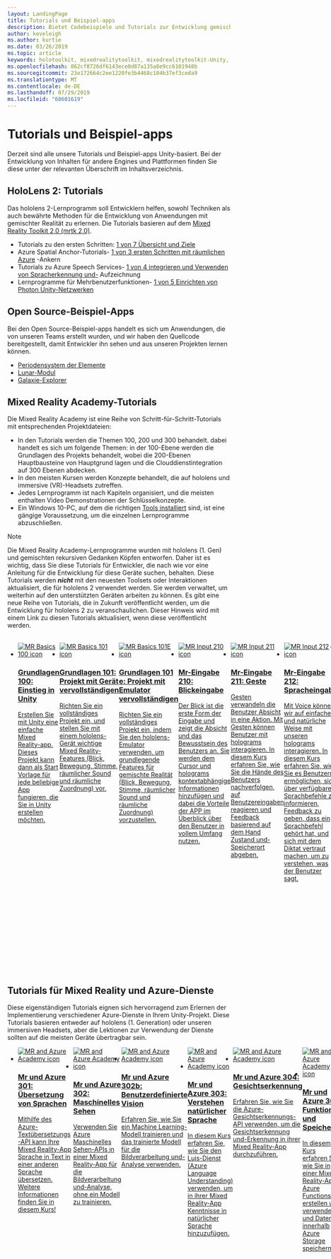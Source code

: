 ```yaml
---
layout: LandingPage
title: Tutorials und Beispiel-apps
description: Bietet Codebeispiele und Tutorials zur Entwicklung gemischter Realität.
author: keveleigh
ms.author: kurtie
ms.date: 03/26/2019
ms.topic: article
keywords: holotoolkit, mixedrealitytoolkit, mixedrealitytoolkit-Unity, Academy, Tutorial
ms.openlocfilehash: 862cf8726df6143ece0d87a135a8e9cc6101948b
ms.sourcegitcommit: 23e172664c2ee1220fe3b4468c104b37ef3ceda9
ms.translationtype: MT
ms.contentlocale: de-DE
ms.lasthandoff: 07/29/2019
ms.locfileid: "68601619"
---
```

# <a name="tutorials-and-sample-apps"></a>Tutorials und Beispiel-apps

Derzeit sind alle unsere Tutorials und Beispiel-apps Unity-basiert.  Bei der Entwicklung von Inhalten für andere Engines und Plattformen finden Sie diese unter der relevanten Überschrift im Inhaltsverzeichnis.

## <a name="hololens-2-tutorials"></a>HoloLens 2: Tutorials

Das hololens 2-Lernprogramm soll Entwicklern helfen, sowohl Techniken als auch bewährte Methoden für die Entwicklung von Anwendungen mit gemischter Realität zu erlernen.  Die Tutorials basieren auf dem [Mixed Reality Toolkit 2,0 (mrtk 2,0)](https://github.com/microsoft/MixedRealityToolkit-Unity).

* Tutorials zu den ersten Schritten: [1 von 7 Übersicht und Ziele](mrlearning-base.md)
* Azure Spatial Anchor-Tutorials- [1 von 3 ersten Schritten mit räumlichen Azure](mrlearning-asa-ch1.md) -Ankern
* Tutorials zu Azure Speech Services- [1 von 4 integrieren und Verwenden von Spracherkennung und-](mrlearning-speechSDK-ch1.md) Aufzeichnung
* Lernprogramme für Mehrbenutzerfunktionen- [1 von 5 Einrichten von Photon Unity-Netzwerken](mrlearning-sharing(photon)-ch1.md)

## <a name="open-source-sample-apps"></a>Open Source-Beispiel-Apps

Bei den Open Source-Beispiel-apps handelt es sich um Anwendungen, die von unseren Teams erstellt wurden, und wir haben den Quellcode bereitgestellt, damit Entwickler ihn sehen und aus unseren Projekten lernen können.

* [Periodensystem der Elemente](periodic-table-of-the-elements.md)
* [Lunar-Modul](lunar-module.md)
* [Galaxie-Explorer](galaxy-explorer.md)

## <a name="mixed-reality-academy-tutorials"></a>Mixed Reality Academy-Tutorials

Die Mixed Reality Academy ist eine Reihe von Schritt-für-Schritt-Tutorials mit entsprechenden Projektdateien: 
* In den Tutorials werden die Themen 100, 200 und 300 behandelt. dabei handelt es sich um folgende Themen: in der 100-Ebene werden die Grundlagen des Projekts behandelt, wobei die 200-Ebenen Hauptbausteine von Hauptgrund lagen und die Clouddienstintegration auf 300 Ebenen abdecken.
* In den meisten Kursen werden Konzepte behandelt, die auf hololens und immersive (VR)-Headsets zutreffen. 
* Jedes Lernprogramm ist nach Kapiteln organisiert, und die meisten enthalten Video Demonstrationen der Schlüsselkonzepte. 
* Ein Windows 10-PC, auf dem die richtigen [Tools installiert](install-the-tools.md) sind, ist eine gängige Voraussetzung, um die einzelnen Lernprogramme abzuschließen.

>[!NOTE]
>Die Mixed Reality Academy-Lernprogramme wurden mit hololens (1. Gen) und gemischten rekursiven Gedanken Köpfen entworfen.  Daher ist es wichtig, dass Sie diese Tutorials für Entwickler, die nach wie vor eine Anleitung für die Entwicklung für diese Geräte suchen, behalten.  Diese Tutorials werden **_nicht_** mit den neuesten Toolsets oder Interaktionen aktualisiert, die für hololens 2 verwendet werden.  Sie werden verwaltet, um weiterhin auf den unterstützten Geräten arbeiten zu können. Es gibt eine neue Reihe von Tutorials, die in Zukunft veröffentlicht werden, um die Entwicklung für hololens 2 zu veranschaulichen.  Dieser Hinweis wird mit einem Link zu diesen Tutorials aktualisiert, wenn diese veröffentlicht werden.

<br>
<ul id="cardtypes-W" class="cardsW panelContent" style="display: flex; margin-top: 0px;">
                            <li>
                                    <a href="holograms-100.md" title="Grundlagen 100" data-linktype="absolute-path">
                                    <div class="cardSize">
                                        <div class="cardPadding">
                                            <div class="card">
                                                <div class="cardImageOuter">
                                                    <div class="cardImage">
                                                        <img src="images/Holograms100.jpg" alt="MR Basics 100 icon">
                                                    </div>
                                                </div>
                                                <div class="cardText">
                                                    <h3>Grundlagen 100: Einstieg in Unity</h3>
                                                    <p>Erstellen Sie mit Unity eine einfache Mixed Reality-app. Dieses Projekt kann dann als Start Vorlage für jede beliebige App fungieren, die Sie in Unity erstellen möchten.</p>
                                                </div>
                                            </div>
                                        </div>
                                    </div>
                               </a>
                            </li>
                            <li>
                                  <a href="holograms-101.md" title="Grundlagen 101" data-linktype="absolute-path">
                                    <div class="cardSize">
                                        <div class="cardPadding">
                                            <div class="card">
                                                <div class="cardImageOuter">
                                                    <div class="cardImage">
                                                        <img src="images/Holograms101.jpg" alt="MR Basics 101 icon">
                                                    </div>
                                                </div>
                                                <div class="cardText">
                                                    <h3>Grundlagen 101: Projekt mit Gerät vervollständigen</h3>
                                                    <p>Richten Sie ein vollständiges Projekt ein, und stellen Sie mit einem hololens-Gerät wichtige Mixed Reality-Features (Blick, Bewegung, Stimme, räumlicher Sound und räumliche Zuordnung) vor.</p>
                                                </div>
                                            </div>
                                        </div>
                                    </div>
                               </a>
                            </li>
                            <li>
                                <a href="holograms-101e.md" title="Grundlagen 101 e" data-linktype="absolute-path">
                                    <div class="cardSize">
                                        <div class="cardPadding">
                                            <div class="card">
                                                <div class="cardImageOuter">
                                                    <div class="cardImage">
                                                        <img src="images/Holograms101E.jpg" alt="MR Basics 101E icon">
                                                    </div>
                                                </div>
                                                <div class="cardText">
                                                    <h3>Grundlagen 101 e: Projekt mit Emulator vervollständigen</h3>
                                                    <p>Richten Sie ein vollständiges Projekt ein, indem Sie den hololens-Emulator verwenden, um grundlegende Features für gemischte Realität (Blick, Bewegung, Stimme, räumlicher Sound und räumliche Zuordnung) vorzustellen.</p>
                                                </div>
                                            </div>
                                        </div>
                                    </div>
                                  </a>
                            </li>
                            <li>
                             <a href="holograms-210.md" title="Mr-Eingabe 210" data-linktype="absolute-path">
                              <div class="cardSize">
                                  <div class="cardPadding">
                                      <div class="card">
                                          <div class="cardImageOuter">
                                              <div class="cardImage">
                                                  <img src="images/Holograms210.jpg" alt="MR Input 210 icon">
                                              </div>
                                          </div>
                                          <div class="cardText">
                                              <h3>Mr-Eingabe 210: Blickeingabe</h3>
                                              <p>Der Blick ist die erste Form der Eingabe und zeigt die Absicht und das Bewusstsein des Benutzers an. Sie werden dem Cursor und holograms kontextabhängige Informationen hinzufügen und dabei die Vorteile der APP im Überblick über den Benutzer in vollem Umfang nutzen.</p>
                                          </div>
                                      </div>
                                  </div>
                              </div>
                               </a>
                            </li>
                            <li>
                            <a href="holograms-211.md" title="Mr-Eingabe 211" data-linktype="absolute-path">
                              <div class="cardSize">
                                  <div class="cardPadding">
                                      <div class="card">
                                          <div class="cardImageOuter">
                                              <div class="cardImage">
                                                  <img src="images/Holograms211.jpg" alt="MR Input 211 icon">
                                              </div>
                                          </div>
                                          <div class="cardText">
                                              <h3>Mr-Eingabe 211: Geste</h3>
                                              <p>Gesten verwandeln die Benutzer Absicht in eine Aktion. Mit Gesten können Benutzer mit holograms interagieren. In diesem Kurs erfahren Sie, wie Sie die Hände des Benutzers nachverfolgen, auf Benutzereingaben reagieren und Feedback basierend auf dem Hand Zustand und-Speicherort abgeben.</p>
                                          </div>
                                      </div>
                                  </div>
                              </div>
                              </a>
                            </li>         
                            <li>
                             <a href="holograms-212.md" title="Mr-Eingabe 212" data-linktype="absolute-path">
                              <div class="cardSize">
                                  <div class="cardPadding">
                                      <div class="card">
                                          <div class="cardImageOuter">
                                              <div class="cardImage">
                                                  <img src="images/Holograms212.jpg" alt="MR Input 212 icon">
                                              </div>
                                          </div>
                                          <div class="cardText">
                                              <h3>Mr-Eingabe 212: Spracheingabe</h3>
                                              <p>Mit Voice können wir auf einfache und natürliche Weise mit unseren holograms interagieren. In diesem Kurs erfahren Sie, wie Sie es Benutzern ermöglichen, sich über verfügbare Sprachbefehle zu informieren, Feedback zu geben, dass ein Sprachbefehl gehört hat, und sich mit dem Diktat vertraut machen, um zu verstehen, was der Benutzer sagt.</p>
                                          </div>
                                      </div>
                                  </div>
                              </div>
                              </a>
                            </li>
                             <li>
                              <a href="mixed-reality-213.md" title="Mr-Eingabe 213" data-linktype="absolute-path">
                              <div class="cardSize">
                                  <div class="cardPadding">
                                      <div class="card">
                                          <div class="cardImageOuter">
                                              <div class="cardImage">
                                                  <img src="images/MR213v2.jpg" alt="MR Input 213 icon">
                                              </div>
                                          </div>
                                          <div class="cardText">
                                              <h3>Mr-Eingabe 213: Motion-Controller</h3>
                                              <p>In diesem Kurs werden die Möglichkeiten der Visualisierung von Bewegungs Controllern in immersiven (VR) Headsets, das Behandeln von Eingabe Ereignissen und das Anfügen von benutzerdefinierten Benutzeroberflächen Elementen an die Controller erläutert.</p>
                                          </div>
                                      </div>
                                  </div>
                              </div>
                              </a>
                            </li>   
                              <li>
                              <a href="holograms-220.md" title="Räumliche Daten 220" data-linktype="absolute-path">
                              <div class="cardSize">
                                  <div class="cardPadding">
                                      <div class="card">
                                          <div class="cardImageOuter">
                                              <div class="cardImage">
                                                  <img src="images/Holograms220b.jpg" alt="MR Spatial 220 icon">
                                              </div>
                                          </div>
                                          <div class="cardText">
                                              <h3>Räumliche Daten 220: Raumklang</h3>
                                              <p>Räumlicher Sound atmet Leben in holograms und ermöglicht Ihnen das vorhanden sein. In diesem Kurs erfahren Sie, wie Sie mit räumlichem Sound in der umgebenden Welt nach holograms Vorgehen, Feedback während Interaktionen abgeben und Audiodaten verwenden, um Ihre Hologramme zu finden.</p>
                                          </div>
                                      </div>
                                  </div>
                              </div>
                              </a>
                            </li>      
                               <li>
                               <a href="holograms-230.md" title="Räumliche Daten 230" data-linktype="absolute-path">
                              <div class="cardSize">
                                  <div class="cardPadding">
                                      <div class="card">
                                          <div class="cardImageOuter">
                                              <div class="cardImage">
                                                  <img src="images/Holograms230.jpg" alt="MR Spatial 230 icon">
                                              </div>
                                          </div>
                                          <div class="cardText">
                                              <h3>Räumliche Daten 230: Räumliche Zuordnung</h3>
                                              <p>Durch die räumliche Zuordnung werden die reale und die virtuelle Welt vereint. Sie werden Shader erkunden und Sie zum Visualisieren Ihres Platzes verwenden. Anschließend erfahren Sie, wie Sie das Raum Netz in einfache Ebenen vereinfachen, uns Feedback zum Platzieren von holograms auf realen Oberflächen und zum untersuchen visueller Effekte machen.</p>
                                          </div>
                                      </div>
                                  </div>
                              </div>
                             </a>
                            </li> 
                                <li>
                                <a href="holograms-240.md" title="Mr-Freigabe 240" data-linktype="absolute-path">
                              <div class="cardSize">
                                  <div class="cardPadding">
                                      <div class="card">
                                          <div class="cardImageOuter">
                                              <div class="cardImage">
                                                  <img src="images/Holograms240.jpg" alt="MR Sharing 240 icon">
                                              </div>
                                          </div>
                                          <div class="cardText">
                                              <h3>Mr-Freigabe 240: Mehrere hololens-Geräte</h3>
                                              <p>Unser Build 2016-Projekt! Richten Sie ein umfassendes Projekt mit Koordinatensystemen ein, die von hololens-Geräten gemeinsam genutzt werden, sodass Benutzer an einer gemeinsam genutzten Holographic World teilnehmen können.</p>
                                          </div>
                                      </div>
                                  </div>
                              </div>
                             </a>
                            </li> 
                                 <li>
                                   <a href="mixed-reality-250.md" title="Mr-Freigabe 250" data-linktype="absolute-path">
                              <div class="cardSize">
                                  <div class="cardPadding">
                                      <div class="card">
                                          <div class="cardImageOuter">
                                              <div class="cardImage">
                                                  <img src="images/MR250-new.jpg" alt="MR Sharing 250 icon">
                                              </div>
                                          </div>
                                          <div class="cardText">
                                              <h3>Mr-Freigabe 250: Hololens und immersive Headsets</h3>
                                              <p>In unserem Build 2017-Projekt veranschaulichen wir das Entwickeln einer APP, die die einzigartigen Stärken von hololens und immersiven (VR)-Headsets innerhalb einer gemeinsam genutzten, Geräte übergreifenden Darstellung nutzt.</p>
                                          </div>
                                      </div>
                                  </div>
                              </div>
                              </a>
                            </li> 
</ul>

## <a name="mixed-reality-and-azure-services-tutorials"></a>Tutorials für Mixed Reality und Azure-Dienste

Diese eigenständigen Tutorials eignen sich hervorragend zum Erlernen der Implementierung verschiedener Azure-Dienste in Ihrem Unity-Projekt.  Diese Tutorials basieren entweder auf hololens (1. Generation) oder unseren immersiven Headsets, aber die Lektionen zur Verwendung der Dienste sollten auf die meisten Geräte übertragbar sein.

<ul id="cardtypes-W" class="cardsW panelContent" style="display: flex; margin-top: 0px;">
    <li>
                                   <a href="mr-azure-301.md" title="Mr und Azure 301" data-linktype="absolute-path">
                              <div class="cardSize">
                                  <div class="cardPadding">
                                      <div class="card">
                                          <div class="cardImageOuter">
                                              <div class="cardImage">
                                                  <img src="images/MR-Azure-AcademyTile.jpg" alt="MR and Azure Academy icon">
                                              </div>
                                          </div>
                                          <div class="cardText">
                                              <h3>Mr und Azure 301: Übersetzung von Sprachen</h3>
                                              <p>Mithilfe des Azure-Textübersetzungs-API kann Ihre Mixed Reality-App Sprache in Text in einer anderen Sprache übersetzen. Weitere Informationen finden Sie in diesem Kurs!</p>
                                          </div>
                                      </div>
                                  </div>
                              </div>
                              </a>
                            </li>
                                 <li>
                                   <a href="mr-azure-302.md" title="Mr und Azure 302" data-linktype="absolute-path">
                              <div class="cardSize">
                                  <div class="cardPadding">
                                      <div class="card">
                                          <div class="cardImageOuter">
                                              <div class="cardImage">
                                                  <img src="images/MR-Azure-AcademyTile.jpg" alt="MR and Azure Academy icon">
                                              </div>
                                          </div>
                                          <div class="cardText">
                                              <h3>Mr und Azure 302: Maschinelles Sehen</h3>
                                              <p>Verwenden Sie Azure Maschinelles Sehen-APIs in einer Mixed Reality-App für die Bildverarbeitung und-Analyse, ohne ein Modell zu trainieren.</p>
                                          </div>
                                      </div>
                                  </div>
                              </div>
                              </a>
                            </li>
                                 <li>
                                   <a href="mr-azure-302b.md" title="Mr und Azure 302b" data-linktype="absolute-path">
                              <div class="cardSize">
                                  <div class="cardPadding">
                                      <div class="card">
                                          <div class="cardImageOuter">
                                              <div class="cardImage">
                                                  <img src="images/MR-Azure-AcademyTile.jpg" alt="MR and Azure Academy icon">
                                              </div>
                                          </div>
                                          <div class="cardText">
                                              <h3>Mr und Azure 302b: Benutzerdefinierte Vision</h3>
                                              <p>Erfahren Sie, wie Sie ein Machine Learning-Modell trainieren und das trainierte Modell für die Bildverarbeitung und-Analyse verwenden.</p>
                                          </div>
                                      </div>
                                  </div>
                              </div>
                              </a>
                            </li>                            
                                 <li>
                                   <a href="mr-azure-303.md" title="Mr und Azure 303" data-linktype="absolute-path">
                              <div class="cardSize">
                                  <div class="cardPadding">
                                      <div class="card">
                                          <div class="cardImageOuter">
                                              <div class="cardImage">
                                                  <img src="images/MR-Azure-AcademyTile.jpg" alt="MR and Azure Academy icon">
                                              </div>
                                          </div>
                                          <div class="cardText">
                                              <h3>Mr und Azure 303: Verstehen natürlicher Sprache</h3>
                                              <p>In diesem Kurs erfahren Sie, wie Sie den Luis-Dienst (Azure Language Understanding) verwenden, um in ihrer Mixed Reality-App Kenntnisse in natürlicher Sprache hinzuzufügen.</p>
                                          </div>
                                      </div>
                                  </div>
                              </div>
                              </a>
                            </li>
                                 <li>
                                   <a href="mr-azure-304.md" title="Mr und Azure 304" data-linktype="absolute-path">
                              <div class="cardSize">
                                  <div class="cardPadding">
                                      <div class="card">
                                          <div class="cardImageOuter">
                                              <div class="cardImage">
                                                  <img src="images/MR-Azure-AcademyTile.jpg" alt="MR and Azure Academy icon">
                                              </div>
                                          </div>
                                          <div class="cardText">
                                              <h3>Mr und Azure 304: Gesichtserkennung</h3>
                                              <p>Erfahren Sie, wie Sie die Azure-Gesichtserkennungs-API verwenden, um die Gesichtserkennung und-Erkennung in ihrer Mixed Reality-App durchzuführen.</p>
                                          </div>
                                      </div>
                                  </div>
                              </div>
                              </a>
                            </li>
                                 <li>
                                   <a href="mr-azure-305.md" title="Mr und Azure 305" data-linktype="absolute-path">
                              <div class="cardSize">
                                  <div class="cardPadding">
                                      <div class="card">
                                          <div class="cardImageOuter">
                                              <div class="cardImage">
                                                  <img src="images/MR-Azure-AcademyTile.jpg" alt="MR and Azure Academy icon">
                                              </div>
                                          </div>
                                          <div class="cardText">
                                              <h3>Mr und Azure 305: Funktionen und Speicher</h3>
                                              <p>In diesem Kurs erfahren Sie, wie Sie in einer Mixed Reality-App Azure Functions erstellen und verwenden und Daten innerhalb Azure Storage speichern.</p>
                                          </div>
                                      </div>
                                  </div>
                              </div>
                              </a>
                            </li>
                                 <li>
                                   <a href="mr-azure-306.md" title="Mr und Azure 306" data-linktype="absolute-path">
                              <div class="cardSize">
                                  <div class="cardPadding">
                                      <div class="card">
                                          <div class="cardImageOuter">
                                              <div class="cardImage">
                                                  <img src="images/MR-Azure-AcademyTile.jpg" alt="MR and Azure Academy icon">
                                              </div>
                                          </div>
                                          <div class="cardText">
                                              <h3>Mr und Azure 306: Streaming-Video</h3>
                                              <p>Erfahren Sie, wie Sie mit Azure Media Services ein Video zu 360-Grad in einer Windows Mixed Reality-immersive-Darstellung (VR) streamen.</p>
                                          </div>
                                      </div>
                                  </div>
                              </div>
                              </a>
                            </li>
                                 <li>
                                   <a href="mr-azure-307.md" title="Mr und Azure 307" data-linktype="absolute-path">
                              <div class="cardSize">
                                  <div class="cardPadding">
                                      <div class="card">
                                          <div class="cardImageOuter">
                                              <div class="cardImage">
                                                  <img src="images/MR-Azure-AcademyTile.jpg" alt="MR and Azure Academy icon">
                                              </div>
                                          </div>
                                          <div class="cardText">
                                              <h3>Mr und Azure 307: Machine Learning</h3>
                                              <p>Nutzen Sie Azure Machine Learning Studio in ihrer Mixed Reality-APP, um eine große Anzahl von Machine Learning-Algorithmen (ml) bereitzustellen.</p>
                                          </div>
                                      </div>
                                  </div>
                              </div>
                              </a>
                            </li>
                                 <li>
                                   <a href="mr-azure-308.md" title="Mr und Azure 308" data-linktype="absolute-path">
                              <div class="cardSize">
                                  <div class="cardPadding">
                                      <div class="card">
                                          <div class="cardImageOuter">
                                              <div class="cardImage">
                                                  <img src="images/MR-Azure-AcademyTile.jpg" alt="MR and Azure Academy icon">
                                              </div>
                                          </div>
                                          <div class="cardText">
                                              <h3>Mr und Azure 308: Geräte übergreifende Benachrichtigungen</h3>
                                              <p>In diesem Kurs erfahren Sie, wie Sie verschiedene Azure-Dienste verwenden, um Pushbenachrichtigungen und Szenen Änderungen von einer PC-APP an eine Mixed Reality-APP zu übermitteln.</p>
                                          </div>
                                      </div>
                                  </div>
                              </div>
                              </a>
                            </li>
                                 <li>
                                   <a href="mr-azure-309.md" title="Mr und Azure 309" data-linktype="absolute-path">
                              <div class="cardSize">
                                  <div class="cardPadding">
                                      <div class="card">
                                          <div class="cardImageOuter">
                                              <div class="cardImage">
                                                  <img src="images/MR-Azure-AcademyTile.jpg" alt="MR and Azure Academy icon">
                                              </div>
                                          </div>
                                          <div class="cardText">
                                              <h3>Mr und Azure 309: Application Insights</h3>
                                              <p>Verwenden Sie den Azure-Anwendung Insights-Dienst, um Analysen des Benutzer Verhaltens in einer Mixed Reality-APP zu erfassen.</p>
                                          </div>
                                      </div>
                                  </div>
                              </div>
                              </a>
                            </li> 
                                 <li>
                                   <a href="mr-azure-310.md" title="Mr und Azure 310" data-linktype="absolute-path">
                              <div class="cardSize">
                                  <div class="cardPadding">
                                      <div class="card">
                                          <div class="cardImageOuter">
                                              <div class="cardImage">
                                                  <img src="images/MR-Azure-AcademyTile.jpg" alt="MR and Azure Academy icon">
                                              </div>
                                          </div>
                                          <div class="cardText">
                                              <h3>Mr und Azure 310: Objekterkennung</h3>
                                              <p>Trainieren Sie ein Machine Learning-Modell, und verwenden Sie das trainierte Modell, um ähnliche Objekte und ihre Positionen in der physischen Welt zu erkennen.</p>
                                          </div>
                                      </div>
                                  </div>
                              </div>
                              </a>
                            </li> 
                                 <li>
                                   <a href="mr-azure-311.md" title="Mr und Azure 311" data-linktype="absolute-path">
                              <div class="cardSize">
                                  <div class="cardPadding">
                                      <div class="card">
                                          <div class="cardImageOuter">
                                              <div class="cardImage">
                                                  <img src="images/MR-Azure-AcademyTile.jpg" alt="MR and Azure Academy icon">
                                              </div>
                                          </div>
                                          <div class="cardText">
                                              <h3>Mr und Azure 311: Microsoft Graph</h3>
                                              <p>Erfahren Sie, wie Sie eine Verbindung mit Microsoft Graph-Diensten in einer Mixed Reality-App herstellen.</p>
                                          </div>
                                      </div>
                                  </div>
                              </div>
                              </a>
                            </li> 
                                 <li>
                                   <a href="mr-azure-312.md" title="Mr und Azure 312" data-linktype="absolute-path">
                              <div class="cardSize">
                                  <div class="cardPadding">
                                      <div class="card">
                                          <div class="cardImageOuter">
                                              <div class="cardImage">
                                                  <img src="images/MR-Azure-AcademyTile.jpg" alt="MR and Azure Academy icon">
                                              </div>
                                          </div>
                                          <div class="cardText">
                                              <h3>Mr und Azure 312: Bot-Integration</h3>
                                              <p>Erstellen und Bereitstellen eines Bots mithilfe von Microsoft bot Framework v4 und Kommunikation mit dem bot in einer Mixed Reality-app.</p>
                                          </div>
                                      </div>
                                  </div>
                              </div>
                              </a>
                            </li> 
                                 <li>
                                   <a href="mr-azure-313.md" title="Mr und Azure 313" data-linktype="absolute-path">
                              <div class="cardSize">
                                  <div class="cardPadding">
                                      <div class="card">
                                          <div class="cardImageOuter">
                                              <div class="cardImage">
                                                  <img src="images/MR-Azure-AcademyTile.jpg" alt="MR and Azure Academy icon">
                                              </div>
                                          </div>
                                          <div class="cardText">
                                              <h3>Mr und Azure 313: IOT Hub-Dienst</h3>
                                              <p>Erfahren Sie, wie Sie Azure IOT Hub-Dienst auf einem virtuellen Computer implementieren und die Daten auf hololens visualisieren.</p>
                                          </div>
                                      </div>
                                  </div>
                              </div>
                              </a>
                            </li> 
</ul>
